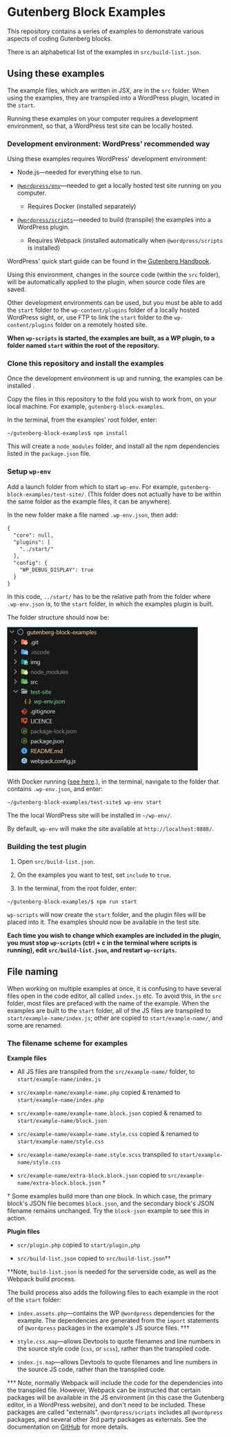 # Gutenberg Block Examples

This repository contains a series of examples to demonstrate various aspects of coding Gutenberg blocks.

There is an alphabetical list of the examples in `src/build-list.json`.

## Using these examples

The example files, which are written in JSX, are in the `src` folder. When using the examples, they are transpiled into a WordPress plugin, located in the `start`.

Running these examples on your computer requires a development environment, so that, a WordPress test site can be locally hosted.

### Development environment: WordPress' recommended way

Using these examples requires WordPress' development environment:

- Node.js&mdash;needed for everything else to run.

- [`@wordpress/env`](https://developer.wordpress.org/block-editor/reference-guides/packages/packages-env/)&mdash;needed to get a locally hosted test site running on you computer.

  - Requires Docker (installed separately)

- [`@wordpress/scripts`](https://developer.wordpress.org/block-editor/reference-guides/packages/packages-scripts/)&mdash;needed to build (transpile) the examples into a WordPress plugin.

  - Requires Webpack (installed automatically when `@wordpress/scripts` is installed)

WordPress' quick start guide can be found in the [Gutenberg Handbook](https://developer.wordpress.org/block-editor/getting-started/devenv/#quick-start).

Using this environment, changes in the source code (within the `src` folder), will be automatically applied to the plugin, when source code files are saved.

Other development environments can be used, but you must be able to add the `start` folder to the `wp-content/plugins` folder of a locally hosted WordPress sight, or, use FTP to link the `start` folder to the `wp-content/plugins` folder on a remotely hosted site.

**When `wp-scripts` is started, the examples are built, as a WP plugin, to a folder named `start` within the root of the repository.**

### Clone this repository and install the examples

Once the development environment is up and running, the examples can be installed .

Copy the files in this repository to the fold you wish to work from, on your local machine. For example, `gutenberg-block-examples`.

In the terminal, from the examples' root folder, enter:

```
~/gutenberg-block-examples$ npm install
```

This will create a `node_modules` folder, and install all the npm dependencies listed in the `package.json` file.

### Setup `wp-env`

Add a launch folder from which to start `wp-env`. For example, `gutenberg-block-examples/test-site/`. (This folder does not actually have to be within the same folder as the example files, it can be anywhere).

In the new folder make a file named `.wp-env.json`, then add:

```
{
  "core": null,
  "plugins": [
    "../start/"
  ],
  "config": {
    "WP_DEBUG_DISPLAY": true
  }
}
```

In this code, `../start/` has to be the relative path from the folder where `.wp-env.json` is, to the `start` folder, in which the examples plugin is built.

The folder structure should now be:

![Alt text](img/root_folder-structure.png)

With Docker running ([see here](https://developer.wordpress.org/block-editor/getting-started/devenv/#quick-start).), in the terminal, navigate to the folder that contains `.wp-env.json`, and enter:

```
~/gutenberg-block-examples/test-site$ wp-env start
```

The the local WordPress site will be installed in `~/wp-env/`.

By default, `wp-env` will make the site available at `http://localhost:8888/`.

### Building the test plugin

1. Open `src/build-list.json`.

2. On the examples you want to test, set `include` to `true`.

3. In the terminal, from the root folder, enter:

```
~/gutenberg-block-examples/$ npm run start
```

`wp-scripts` will now create the `start` folder, and the plugin files will be placed into it. The examples should now be available in the test site.

**Each time you wish to change which examples are included in the plugin, you must stop `wp-scripts` (ctrl + c in the terminal where scripts is running), edit `src/build-list.json`, and restart `wp-scripts`.**

## File naming

When working on multiple examples at once, it is confusing to have several files open in the code editor, all called `index.js` etc. To avoid this, in the `src` folder, most files are prefaced with the name of the example. When the examples are built to the `start` folder, all of the JS files are transpiled to `start/example-name/index.js`; other are copied to `start/example-name/`, and some are renamed.

### The filename scheme for examples

**Example files**

- All JS files are transpiled from the `src/example-name/` folder, to `start/example-name/index.js`

- `src/example-name/example-name.php` copied & renamed to `start/example-name/index.php`

- `src/example-name/example-name.block.json` copied & renamed to `start/example-name/block.json`

- `src/example-name/example-name.style.css` copied & renamed to `start/example-name/style.css`

- `src/example-name/example-name.style.scss` transpiled to `start/example-name/style.css`

- `src/example-name/extra-block.block.json` copied to `src/example-name/extra-block.block.json` &dagger;

&dagger; Some examples build more than one block. In which case, the primary block's JSON file becomes `block.json`, and the secondary block's JSON filename remains unchanged. Try the `block-json` example to see this in action.

**Plugin files**

- `scr/plugin.php` copied to `start/plugin,php`

- `src/build-list.json` copied to `src/build-list.json`&dagger;&dagger;

&dagger;&dagger;Note, `build-list.json` is needed for the serverside code, as well as the Webpack build process.

The build process also adds the following files to each example in the root of the `start` folder:

- `index.assets.php`&mdash;contains the WP `@wordpress` dependencies for the example. The dependencies are generated from the `import` statements of `@wordpress` packages in the example's JS source files. &dagger;&dagger;&dagger;

- `style.css.map`&mdash;allows Devtools to quote filenames and line numbers in the source style code (`css`, or `scss`), rather than the transpiled code.

- `index.js.map`&mdash;allows Devtools to quote filenames and line numbers in the source JS code, rather than the transpiled code.

&dagger;&dagger;&dagger; Note, normally Webpack will include the code for the dependencies into the transpiled file. However, Webpack can be instructed that certain packages will be available in the JS environment (in this case the Gutenberg editor, in a WordPress website), and don't need to be included. These packages are called "externals". `@wordpress/scripts` includes all `@wordpress` packages, and several other 3rd party packages as externals. See the documentation on [GitHub](https://github.com/WordPress/gutenberg/blob/trunk/packages/dependency-extraction-webpack-plugin/README.md#webpack) for more details.
